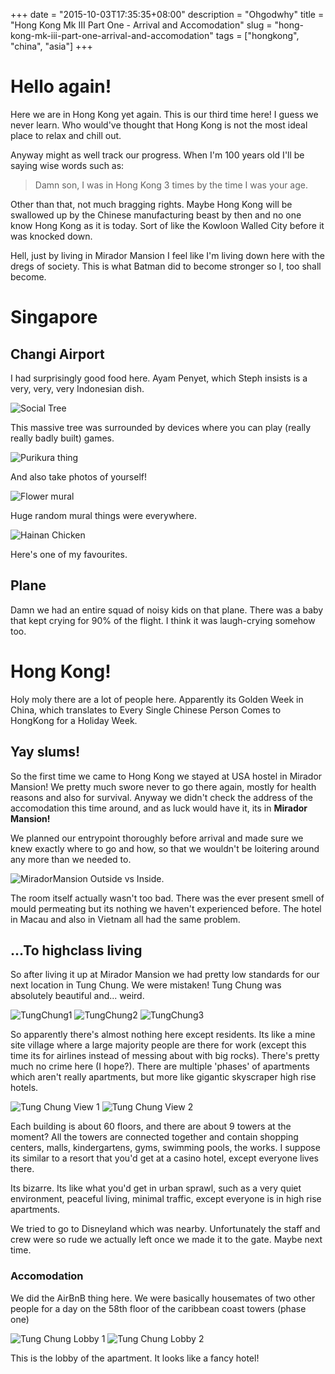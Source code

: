 +++
date = "2015-10-03T17:35:35+08:00"
description = "Ohgodwhy"
title = "Hong Kong Mk III Part One - Arrival and Accomodation"
slug = "hong-kong-mk-iii-part-one-arrival-and-accomodation"
tags = ["hongkong", "china", "asia"]
+++

# Hello again!

Here we are in Hong Kong yet again. This is our third time here! I guess we never learn. Who would've thought that Hong Kong is not the most ideal place to relax and chill out.

Anyway might as well track our progress. When I'm 100 years old I'll be saying wise words such as:

> Damn son, I was in Hong Kong 3 times by the time I was your age.

Other than that, not much bragging rights. Maybe Hong Kong will be swallowed up by the Chinese manufacturing beast by then and no one know Hong Kong as it is today. Sort of like the Kowloon Walled City before it was knocked down.

Hell, just by living in Mirador Mansion I feel like I'm living down here with the dregs of society. This is what Batman did to become stronger so I, too shall become.

# Singapore

## Changi Airport

I had surprisingly good food here. Ayam Penyet, which Steph insists is a very, very, very Indonesian dish.

![Social Tree](/images/2015/10/socialtree.jpg)

This massive tree was surrounded by devices where you can play (really really badly built) games.

![Purikura thing](/images/2015/10/changi_purikura.jpg)

And also take photos of yourself!

![Flower mural](/images/2015/10/changiflower.jpg)

Huge random mural things were everywhere.

![Hainan Chicken](/images/2015/10/changi_hainan_chicken.jpg)

Here's one of my favourites.

## Plane

Damn we had an entire squad of noisy kids on that plane. There was a baby that kept crying for 90% of the flight. I think it was laugh-crying somehow too.

# Hong Kong!

Holy moly there are a lot of people here. Apparently its Golden Week in China, which translates to Every Single Chinese Person Comes to HongKong for a Holiday Week.

## Yay slums!

So the first time we came to Hong Kong we stayed at USA hostel in Mirador Mansion! We pretty much swore never to go there again, mostly for health reasons and also for survival. Anyway we didn't check the address of the accomodation this time around, and as luck would have it, its in **Mirador Mansion!**

We planned our entrypoint thoroughly before arrival and made sure we knew exactly where to go and how, so that we wouldn't be loitering around any more than we needed to.

![MiradorMansion](/images/2015/10/mirador_grid.jpg)
Outside vs Inside.

The room itself actually wasn't too bad. There was the ever present smell of mould permeating but its nothing we haven't experienced before. The hotel in Macau and also in Vietnam all had the same problem.

## ...To highclass living

So after living it up at Mirador Mansion we had pretty low standards for our next location in Tung Chung. We were mistaken! Tung Chung was absolutely beautiful and... weird.

![TungChung1](/images/2015/10/tungchung_skyline_1.jpg)
![TungChung2](/images/2015/10/tungchung_skyline_2.jpg)
![TungChung3](/images/2015/10/tungchung_skyline_3.jpg)

So apparently there's almost nothing here except residents. Its like a mine site village where a large majority people are there for work (except this time its for airlines instead of messing about with big rocks). There's pretty much no crime here (I hope?). There are multiple 'phases' of apartments which aren't really apartments, but more like gigantic skyscraper high rise hotels.

![Tung Chung View 1](/images/2015/10/tungchung_view.jpg)
![Tung Chung View 2](/images/2015/10/tungchung_view_2.jpg)

Each building is about 60 floors, and there are about 9 towers at the moment? All the towers are connected together and contain shopping centers, malls, kindergartens, gyms, swimming pools, the works. I suppose its similar to a resort that you'd get at a casino hotel, except everyone lives there.

Its bizarre. Its like what you'd get in urban sprawl, such as a very quiet environment, peaceful living, minimal traffic, except everyone is in high rise apartments.

We tried to go to Disneyland which was nearby. Unfortunately the staff and crew were so rude we actually left once we made it to the gate. Maybe next time.

### Accomodation
We did the AirBnB thing here. We were basically housemates of two other people for a day on the 58th floor of the caribbean coast towers (phase one)

![Tung Chung Lobby 1](/images/2015/10/tungchung_lobby_1.jpg)
![Tung Chung Lobby 2](/images/2015/10/tungchung_lobby_2.jpg)

This is the lobby of the apartment. It looks like a fancy hotel!
